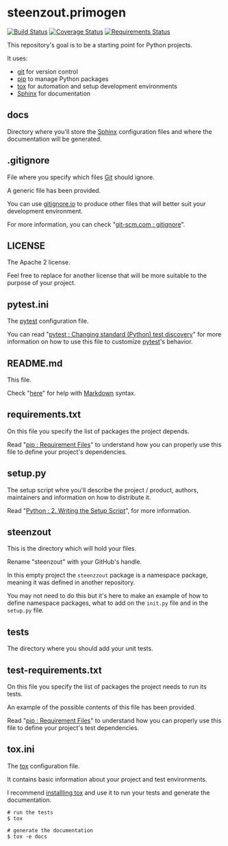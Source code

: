 # steenzout.primogen

[![Build Status](https://travis-ci.org/steenzout/python-primogen.svg?branch=master)](https://travis-ci.org/steenzout/python-primogen)
[![Coverage Status](https://coveralls.io/repos/github/steenzout/python-primogen/badge.svg?branch=master)](https://coveralls.io/r/steenzout/python-primogen)
[![Requirements Status](https://requires.io/github/steenzout/python-primogen/requirements.svg?branch=master)](https://requires.io/github/steenzout/python-primogen/requirements/?branch=master)

This repository's goal is to be a starting point for Python projects.

It uses:

- [git](http://git-scm.com) for version control
- [pip](http://www.pip-installer.org/en/latest/) to manage Python packages
- [tox](http://tox.readthedocs.org/en/latest/) for automation and setup development environments
- [Sphinx](http://sphinx-doc.org) for documentation

## docs

Directory where you'll store the [Sphinx](http://sphinx-doc.org) configuration files and
where the documentation will be generated.

## .gitignore

File where you specify which files [Git](http://en.wikipedia.org/wiki/Git_(software)) should ignore.

A generic file has been provided.

You can use [gitignore.io](http://www.gitignore.io) to
produce other files that will better suit your development environment.

For more information, you can check "[git-scm.com : gitignore](http://git-scm.com/docs/gitignore)".

## LICENSE

The Apache 2 license.

Feel free to replace for another license that will be more suitable to the purpose of your project.

## pytest.ini

The [pytest](https://pytest.org/latest/index.html) configuration file.

You can read
"[pytest : Changing standard (Python) test discovery](https://pytest.org/latest/example/pythoncollection.html)"
for more information on how to use this file to customize [pytest](https://pytest.org/latest/index.html)'s behavior.

## README.md

This file.

Check "[here](http://daringfireball.net/projects/markdown/syntax)" for help
with [Markdown](http://daringfireball.net/projects/markdown/) syntax.

## requirements.txt

On this file you specify the list of packages the project depends.

Read "[pip : Requirement Files](http://www.pip-installer.org/en/latest/user_guide.html#requirements-files)"
to understand how you can properly use this file to define your project's dependencies.

## setup.py

The setup script whre you'll describe the project / product, authors, maintainers and
information on how to distribute it.

Read "[Python : 2. Writing the Setup Script](http://docs.python.org/2/distutils/setupscript.html)",
for more information.

## steenzout

This is the directory which will hold your files.

Rename "steenzout" with your GitHub's handle.

In this empty project the `steenzzout` package is a namespace package, meaning it was defined in another repository.

You may not need to do this but it's here to make an example of how to define namespace packages,
what to add on the `init.py` file and in the `setup.py` file.

## tests

The directory where you should add your unit tests.

## test-requirements.txt

On this file you specify the list of packages the project needs to run its tests.

An example of the possible contents of this file has been provided.

Read "[pip : Requirement Files](http://www.pip-installer.org/en/latest/user_guide.html#requirements-files)"
to understand how you can properly use this file to define your project's test dependencies.

## tox.ini

The [tox](http://tox.readthedocs.org/en/latest/) configuration file.

It contains basic information about your project and test environments.

I recommend [installling tox](http://tox.readthedocs.org/en/latest/install.html) and
use it to run your tests and generate the documentation.

```bashs
# run the tests
$ tox

# generate the documentation
$ tox -e docs
```
